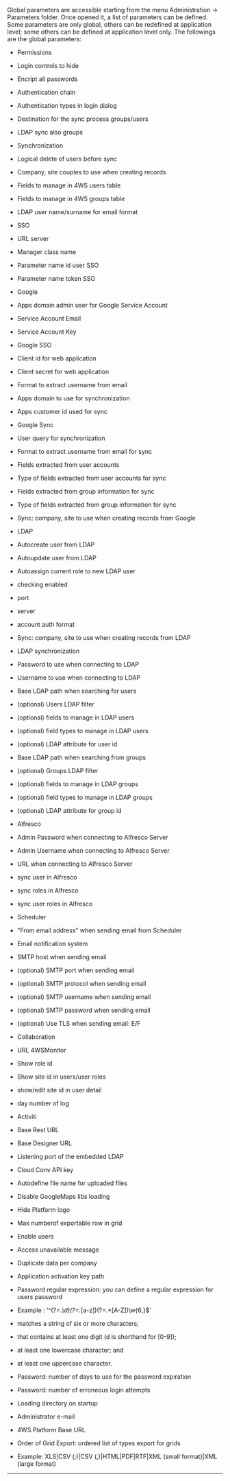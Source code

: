 Global parameters are accessible starting from the menu Administration -&gt; Parameters folder. Once opened it, a list of parameters can be defined.
Some parameters are only global, others can be redefined at application level; some others can be defined at application level only.
The followings are the global parameters:

* Permissions
* Login controls to hide
* Encript all passwords
* Authentication chain
* Authentication types in login dialog
* Destination for the sync process groups/users
* LDAP sync also groups
* Synchronization
* Logical delete of users before sync
* Company, site couples to use when creating records
* Fields to manage in 4WS users table
* Fields to manage in 4WS groups table
* LDAP user name/surname for email format
* SSO
* URL server
* Manager class name
* Parameter name id user SSO
* Parameter name token SSO
* Google
* Apps domain admin user for Google Service Account
* Service Account Email
* Service Account Key
* Google SSO
* Client id for web application
* Client secret for web application
* Format to extract username from email
* Apps domain to use for synchronization
* Apps customer id used for sync
* Google Sync
* User query for synchronization
* Format to extract username from email for sync
* Fields extracted from user accounts
* Type of fields extracted from user accounts for sync
* Fields extracted from group information for sync
* Type of fields extracted from group information for sync
* Sync: company, site to use when creating records from Google
* LDAP
* Autocreate user from LDAP
* Autoupdate user from LDAP
* Autoassign current role to new LDAP user
* checking enabled
* port
* server
* account auth format
* Sync: company, site to use when creating records from LDAP
* LDAP synchronization
* Password to use when connecting to LDAP
* Username to use when connecting to LDAP
* Base LDAP path when searching for users
* (optional) Users LDAP filter
* (optional) fields to manage in LDAP users
* (optional) field types to manage in LDAP users
* (optional) LDAP attribute for user id
* Base LDAP path when searching from groups
* (optional) Groups LDAP filter
* (optional) fields to manage in LDAP groups
* (optional) field types to manage in LDAP groups
* (optional) LDAP attribute for group id
* Alfresco
* Admin Password when connecting to Alfresco Server
* Admin Username when connecting to Alfresco Server
* URL when connecting to Alfresco Server
* sync user in Alfresco
* sync roles in Alfresco
* sync user roles in Alfresco
* Scheduler
* "From email address" when sending email from Scheduler
* Email notification system
* SMTP host when sending email
* (optional) SMTP port when sending email
* (optional) SMTP protocol when sending email
* (optional) SMTP username when sending email
* (optional) SMTP password when sending email
* (optional) Use TLS when sending email: E/F
* Collaboration
* URL 4WSMonitor
* Show role id
* Show site id in users/user roles
* show/edit site id in user detail
* day number of log
* Activiti
* Base Rest URL
* Base Designer URL
* Listening port of the embedded LDAP
* Cloud Conv API key
* Autodefine file name for uploaded files
* Disable GoogleMaps libs loading
* Hide Platform logo
* Max numberof exportable row in grid
* Enable users
* Access unavailable message
* Duplicate data per company
* Application activation key path
* Password regular expression: you can define a regular expression for users password

* Example : &#8216;^(?=.*\d)(?=.*[a-z])(?=.*[A-Z])\w{6,}$&#8217;

* matches a string of six or more characters;
* that contains at least one digit (d is shorthand for [0-9]);
* at least one lowercase character; and
* at least one uppercase character.




* Password: number of days to use for the password expiration
* Password: number of erroneous login attempts
* Loading directory on startup
* Administrator e-mail
* 4WS.Platform Base URL
* Order of Grid Export: ordered list of types export for grids

* Example: XLS|CSV (;)|CSV (,)|HTML|PDF|RTF|XML (small format)|XML (large format)




                

---


